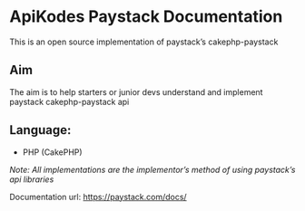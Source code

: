 
# ApiKodes Paystack Documentation 

This is an open source implementation of paystack’s cakephp-paystack

## Aim 

The aim is to help starters or junior devs understand and implement paystack cakephp-paystack api 

## Language: 
  - PHP (CakePHP)

*Note: All implementations are the implementor’s method of using paystack’s api libraries*

Documentation url: https://paystack.com/docs/
